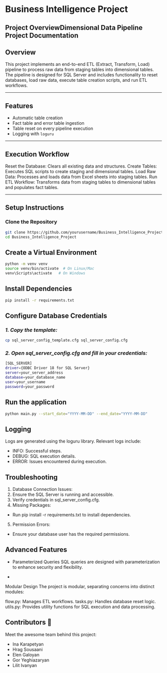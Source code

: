 # Business Intelligence Project


## Project OverviewDimensional Data Pipeline Project Documentation


## Overview

This project implements an end-to-end ETL (Extract, Transform, Load) pipeline to process raw data from staging tables into dimensional tables. The pipeline is designed for SQL Server and includes functionality to reset databases, load raw data, execute table creation scripts, and run ETL workflows.

---

## Features

- Automatic table creation
- Fact table and error table ingestion
- Table reset on every pipeline execution
- Logging with `loguru`

---

## Execution Workflow

Reset the Database: Clears all existing data and structures.
Create Tables: Executes SQL scripts to create staging and dimensional tables.
Load Raw Data: Processes and loads data from Excel sheets into staging tables.
Run ETL Workflow: Transforms data from staging tables to dimensional tables and populates fact tables.

--- 

## Setup Instructions

### Clone the Repository

```bash
git clone https://github.com/yourusername/Business_Intelligence_Project.git
cd Business_Intelligence_Project
```

## Create a Virtual Environment

```bash
python -m venv venv
source venv/bin/activate  # On Linux/Mac
venv\Scripts\activate   # On Windows
```

## Install Dependencies

```bash
pip install -r requirements.txt

```

## Configure Database Credentials

### *1.  Copy the template:*
   ```bash
   cp sql_server_config_template.cfg sql_server_config.cfg
```

### *2.   Open sql_server_config.cfg and fill in your credentials:*
```bash
[SQL_SERVER]
driver={ODBC Driver 18 for SQL Server}
server=your_server_address
database=your_database_name
user=your_username
password=your_password
```

## Run the application

```bash
python main.py --start_date="YYYY-MM-DD" --end_date="YYYY-MM-DD"
```

## Logging

Logs are generated using the loguru library. Relevant logs include:

* INFO: Successful steps.
* DEBUG: SQL execution details.
* ERROR: Issues encountered during execution.

## Troubleshooting

1. Database Connection Issues:
2. Ensure the SQL Server is running and accessible.
3. Verify credentials in sql_server_config.cfg.
4. Missing Packages:
* Run pip install -r requirements.txt to install dependencies.
5. Permission Errors:
* Ensure your database user has the required permissions.

## Advanced Features

- Parameterized Queries
SQL queries are designed with parameterization to enhance security and flexibility.

- 
Modular Design
The project is modular, separating concerns into distinct modules:

flow.py: Manages ETL workflows.
tasks.py: Handles database reset logic.
utils.py: Provides utility functions for SQL execution and data processing.

## Contributors 🎉

Meet the awesome team behind this project:

- Ina Karapetyan 
- Hrag Sousaani
- Elen Galoyan
- Gor Yeghiazaryan
- Lilit Ivanyan
